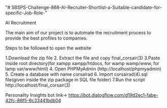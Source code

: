 "# SBSPS-Challenge-868-AI-Recruiter-Shortlist-a-Suitable-candidate-for-specific-Job-Role-" 

AI Recruitment

The main aim of our project is to automate the recruitment process to provide the best profiles to companies. 


Steps to be followed to open the website

1.Download the  zip file
2. Extract the file and copy final_corsair(3)
3.Paste inside root directory(for xampp xampp/htdocs, for wamp wamp/www, for lamp var/www/html)
4. Open PHPMyAdmin (http://localhost/phpmyadmin)
5. Create a database with name corsairad
6. Import corsairad(4).sql file(given inside the zip package in SQL file folder)
7.Run the script http://localhost/final_corsair(3)


Personality Insights bot link->
https://bot.dialogflow.com/d19d2ec1-fabe-42fc-86f5-6c33441bdb04

